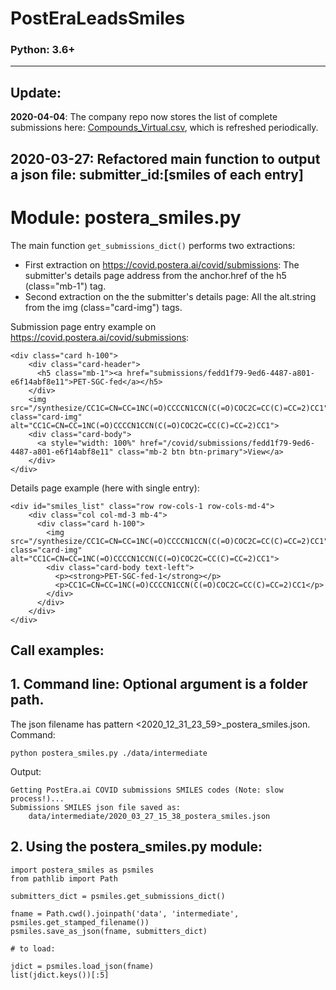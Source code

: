 # PostEraLeadsSmiles
### Python: 3.6+
---
## Update:

**2020-04-04**: The company repo now stores the list of complete submissions here: [Compounds_Virtual.csv](https://github.com/postera-ai/COVID_moonshot_submissions/blob/master/data_for_CDD/compounds/), which is refreshed periodically.

**2020-03-27**: Refactored main function to output a json file: submitter_id:[smiles of each entry]
---
# Module: postera_smiles.py
The main function `get_submissions_dict()` performs two extractions:
* First extraction on https://covid.postera.ai/covid/submissions:
  The submitter's details page address from the anchor.href of the h5 (class="mb-1") tag.
* Second extraction on the the submitter's details page:
  All the alt.string from the img (class="card-img") tags.

Submission page entry example on https://covid.postera.ai/covid/submissions:
```
<div class="card h-100">
    <div class="card-header">
      <h5 class="mb-1"><a href="submissions/fedd1f79-9ed6-4487-a801-e6f14abf8e11">PET-SGC-fed</a></h5>
    </div>
    <img src="/synthesize/CC1C=CN=CC=1NC(=O)CCCCN1CCN(C(=O)COC2C=CC(C)=CC=2)CC1" class="card-img" alt="CC1C=CN=CC=1NC(=O)CCCCN1CCN(C(=O)COC2C=CC(C)=CC=2)CC1">
    <div class="card-body">
      <a style="width: 100%" href="/covid/submissions/fedd1f79-9ed6-4487-a801-e6f14abf8e11" class="mb-2 btn btn-primary">View</a>
    </div>
</div>
```
Details page example (here with single entry): 
```
<div id="smiles_list" class="row row-cols-1 row-cols-md-4">  
    <div class="col col-md-3 mb-4">
      <div class="card h-100">
        <img src="/synthesize/CC1C=CN=CC=1NC(=O)CCCCN1CCN(C(=O)COC2C=CC(C)=CC=2)CC1" class="card-img" alt="CC1C=CN=CC=1NC(=O)CCCCN1CCN(C(=O)COC2C=CC(C)=CC=2)CC1">
        <div class="card-body text-left">
          <p><strong>PET-SGC-fed-1</strong></p>
          <p>CC1C=CN=CC=1NC(=O)CCCCN1CCN(C(=O)COC2C=CC(C)=CC=2)CC1</p>
        </div>
      </div>
    </div>
</div>
```
Call examples:
--------------
## 1. Command line: Optional argument is a folder path. 
The json filename has pattern <2020_12_31_23_59>_postera_smiles.json.
Command:
```
python postera_smiles.py ./data/intermediate
```
Output:
```
Getting PostEra.ai COVID submissions SMILES codes (Note: slow process!)...
Submissions SMILES json file saved as:
    data/intermediate/2020_03_27_15_38_postera_smiles.json
```

## 2. Using the postera_smiles.py module:
```
import postera_smiles as psmiles
from pathlib import Path

submitters_dict = psmiles.get_submissions_dict()

fname = Path.cwd().joinpath('data', 'intermediate', psmiles.get_stamped_filename())
psmiles.save_as_json(fname, submitters_dict)

# to load:

jdict = psmiles.load_json(fname)
list(jdict.keys())[:5]
```
